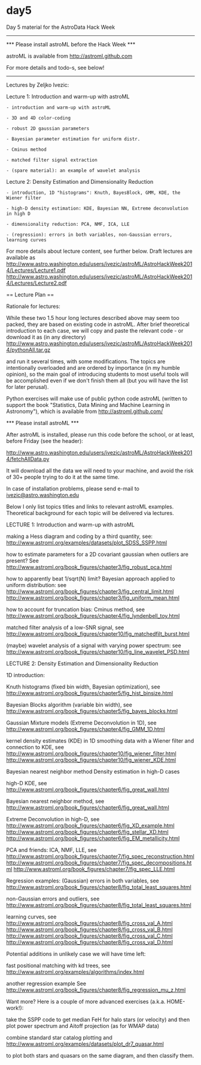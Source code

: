 day5
====

Day 5 material for the AstroData Hack Week

***************************************************
*** Please install astroML before the Hack Week *** 

   astroML is available from
   http://astroml.github.com

For more details and todo-s, see below! 
***************************************************


Lectures by Zeljko Ivezic: 

Lecture 1: Introduction and warm-up with astroML

    - introduction and warm-up with astroML

    - 3D and 4D color-coding

    - robust 2D gaussian parameters 

    - Bayesian parameter estimation for uniform distr.

    - Cminus method

    - matched filter signal extraction

    - (spare material): an example of wavelet analysis

Lecture 2: Density Estimation and Dimensionality Reduction 

    - introduction, 1D "histograms": Knuth, BayesBlock, GMM, KDE, the Wiener filter 

    - high-D density estimation: KDE, Bayesian NN, Extreme deconvolution in high D 

    - dimensionality reduction: PCA, NMF, ICA, LLE

    - (regression): errors in both variables, non-Gaussian errors, learning curves 


For more details about lecture content, see further below. Draft lectures are available as
http://www.astro.washington.edu/users/ivezic/astroML/AstroHackWeek2014/Lectures/Lecture1.pdf
http://www.astro.washington.edu/users/ivezic/astroML/AstroHackWeek2014/Lectures/Lecture2.pdf


== Lecture Plan ==

Rationale for lectures:

While these two 1.5 hour long lectures described above may seem too packed, they are based on
existing code in astroML. After brief theoretical introduction to each case, we will copy and 
paste the relevant code - or download it as (in any directory) 
http://www.astro.washington.edu/users/ivezic/astroML/AstroHackWeek2014/pythonAll.tar.gz 

and run it several times, with some modifications. The topics are intentionally overloaded and 
are ordered by importance (in my humble opinion), so the main goal of introducing students to 
most useful tools will be accomplished even if we don't finish them all (but you will have the 
list for later perusal).

Python exercises will make use of public python code astroML (written to support the book 
"Statistics, Data Mining and Machine Learning in Astronomy"), which is available from
http://astroml.github.com/

  *** Please install astroML *** 

After astroML is installed, please run this code before the school, or at least, before 
Friday (see the header): 

http://www.astro.washington.edu/users/ivezic/astroML/AstroHackWeek2014/fetchAllData.py

It will download all the data we will need to your machine, and avoid the risk of 
30+ people trying to do it at the same time.

In case of installation problems, please send e-mail to ivezic@astro.washington.edu


Below I only list topics titles and links to relevant astroML examples. Theoretical 
background for each topic will be delivered via lectures. 



LECTURE 1: Introduction and warm-up with astroML

making a Hess diagram and coding by a third quantity, see:
http://www.astroml.org/examples/datasets/plot_SDSS_SSPP.html

how to estimate parameters for a 2D covariant gaussian when outliers are present? See
http://www.astroml.org/book_figures/chapter3/fig_robust_pca.html

how to apparently beat 1/sqrt(N) limit? Bayesian approach applied to uniform distribution: see
http://www.astroml.org/book_figures/chapter3/fig_central_limit.html
http://www.astroml.org/book_figures/chapter3/fig_uniform_mean.html

how to account for truncation bias: Cminus method, see
http://www.astroml.org/book_figures/chapter4/fig_lyndenbell_toy.html

matched filter analysis of a low-SNR signal, see
http://www.astroml.org/book_figures/chapter10/fig_matchedfilt_burst.html

(maybe) wavelet analysis of a signal with varying power spectrum: see
http://www.astroml.org/book_figures/chapter10/fig_line_wavelet_PSD.html


LECTURE 2: Density Estimation and Dimensionality Reduction

1D introduction:

Knuth histograms (fixed bin width, Bayesian optimization), see 
http://www.astroml.org/book_figures/chapter5/fig_hist_binsize.html

Bayesian Blocks algorithm (variable bin width), see
http://www.astroml.org/book_figures/chapter5/fig_bayes_blocks.html

Gaussian Mixture models (Extreme Deconvolution in 1D), see
http://www.astroml.org/book_figures/chapter4/fig_GMM_1D.html 

kernel density estimates (KDE) in 1D
smoothing data with a Wiener filter and connection to KDE, see
http://www.astroml.org/book_figures/chapter10/fig_wiener_filter.html
http://www.astroml.org/book_figures/chapter10/fig_wiener_KDE.html

Bayesian nearest neighbor method
Density estimation in high-D cases

high-D KDE, see
http://www.astroml.org/book_figures/chapter6/fig_great_wall.html

Bayesian nearest neighbor method, see
http://www.astroml.org/book_figures/chapter6/fig_great_wall.html

Extreme Deconvolution in high-D, see
http://www.astroml.org/book_figures/chapter6/fig_XD_example.html
http://www.astroml.org/book_figures/chapter6/fig_stellar_XD.html
http://www.astroml.org/book_figures/chapter6/fig_EM_metallicity.html

PCA and friends: ICA, NMF, LLE, see
http://www.astroml.org/book_figures/chapter7/fig_spec_reconstruction.html
http://www.astroml.org/book_figures/chapter7/fig_spec_decompositions.html
http://www.astroml.org/book_figures/chapter7/fig_spec_LLE.html

Regression examples:
(Gaussian) errors in both variables, see
http://www.astroml.org/book_figures/chapter8/fig_total_least_squares.html

non-Gaussian errors and outliers, see
http://www.astroml.org/book_figures/chapter8/fig_total_least_squares.html

learning curves, see
http://www.astroml.org/book_figures/chapter8/fig_cross_val_A.html
http://www.astroml.org/book_figures/chapter8/fig_cross_val_B.html
http://www.astroml.org/book_figures/chapter8/fig_cross_val_C.html
http://www.astroml.org/book_figures/chapter8/fig_cross_val_D.html


Potential additions in unlikely case we will have time left:

fast positional matching with kd trees, see
http://www.astroml.org/examples/algorithms/index.html

another regression example
See http://www.astroml.org/book_figures/chapter8/fig_regression_mu_z.html


Want more? Here is a couple of more advanced exercises (a.k.a. HOME-work!):

take the SSPP code to get median FeH for halo stars (or velocity) and then plot 
power spectrum and Aitoff projection (as for WMAP data)

combine standard star catalog plotting and 
http://www.astroml.org/examples/datasets/plot_dr7_quasar.html 

to plot both stars and quasars on the same diagram, and then classify them.
